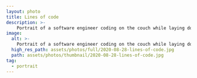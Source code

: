 ```yaml
---
layout: photo
title: Lines of code
description: >-
    Portrait of a software engineer coding on the couch while laying down wearing Adidas 3-stripes jogging pants
image:
  alt: >-
    Portrait of a software engineer coding on the couch while laying down wearing Adidas 3-stripes jogging pants
  high_res_path: assets/photos/full/2020-08-28-lines-of-code.jpg
  path: assets/photos/thumbnail/2020-08-28-lines-of-code.jpg
tag:
  - portrait
---
```


